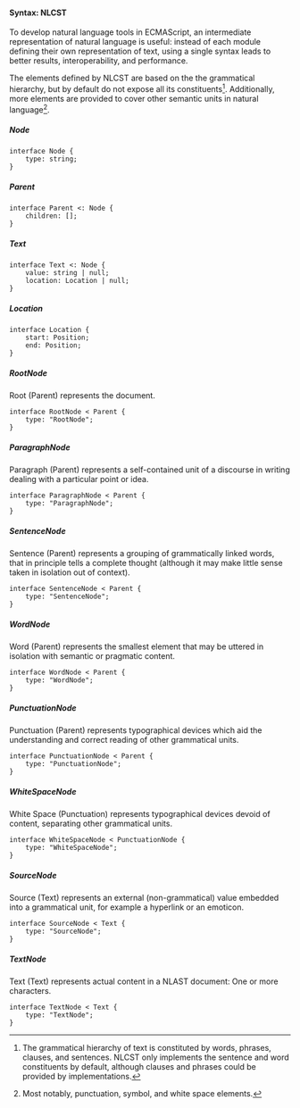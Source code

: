 #### Syntax: NLCST

To develop natural language tools in ECMAScript, an intermediate representation of natural language is useful: instead of each module defining their own representation of text, using a single syntax leads to better results, interoperability, and performance.

The elements defined by NLCST are based on the the grammatical hierarchy, but by default do not expose all its constituents[^1]. Additionally, more elements are provided to cover other semantic units in natural language[^2].

##### Node
```idl
interface Node {
    type: string;
}
```

##### Parent
```idl
interface Parent <: Node {
    children: [];
}
```

##### Text
```idl
interface Text <: Node {
    value: string | null;
    location: Location | null;
}
```

##### Location
```idl
interface Location {
    start: Position;
    end: Position;
}
```

##### RootNode
Root (Parent) represents the document.

```idl
interface RootNode < Parent {
    type: "RootNode";
}
```

##### ParagraphNode
Paragraph (Parent) represents a self-contained unit of a discourse in writing dealing with a particular point or idea.

```idl
interface ParagraphNode < Parent {
    type: "ParagraphNode";
}
```

##### SentenceNode
Sentence (Parent) represents a grouping of grammatically linked words, that in principle tells a complete thought (although it may make little sense taken in isolation out of context).

```idl
interface SentenceNode < Parent {
    type: "SentenceNode";
}
```

##### WordNode
Word (Parent) represents the smallest element that may be uttered in isolation with semantic or pragmatic content.

```idl
interface WordNode < Parent {
    type: "WordNode";
}
```

##### PunctuationNode
Punctuation (Parent) represents typographical devices which aid the understanding and correct reading of other grammatical units.

```idl
interface PunctuationNode < Parent {
    type: "PunctuationNode";
}
```

##### WhiteSpaceNode
White Space (Punctuation) represents typographical devices devoid of content, separating other grammatical units.

```idl
interface WhiteSpaceNode < PunctuationNode {
    type: "WhiteSpaceNode";
}
```

##### SourceNode
Source (Text) represents an external (non-grammatical) value embedded into a grammatical unit, for example a hyperlink or an emoticon.

```idl
interface SourceNode < Text {
    type: "SourceNode";
}
```

##### TextNode
Text (Text) represents actual content in a NLAST document: One or more characters.

```idl
interface TextNode < Text {
    type: "TextNode";
}
```

[^1]: The grammatical hierarchy of text is constituted by words, phrases, clauses, and sentences. NLCST only implements the sentence and word constituents by default, although clauses and phrases could be provided by implementations.

[^2]: Most notably, punctuation, symbol, and white space elements.
